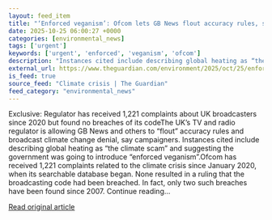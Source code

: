 ```yaml
---
layout: feed_item
title: "‘Enforced veganism’: Ofcom lets GB News flout accuracy rules, say climate campaigners"
date: 2025-10-25 06:00:27 +0000
categories: [environmental_news]
tags: ['urgent']
keywords: ['urgent', 'enforced', 'veganism', 'ofcom']
description: "Instances cited include describing global heating as “the climate scam” and suggesting the government was going to introduce “enforced veganism”"
external_url: https://www.theguardian.com/environment/2025/oct/25/enforced-veganism-ofcom-gb-news-flout-accuracy-rules-say-climate-campaigners
is_feed: true
source_feed: "Climate crisis | The Guardian"
feed_category: "environmental_news"
---
```


Exclusive: Regulator has received 1,221 complaints about UK broadcasters since 2020 but found no breaches of its codeThe UK’s TV and radio regulator is allowing GB News and others to “flout” accuracy rules and broadcast climate change denial, say campaigners. Instances cited include describing global heating as “the climate scam” and suggesting the government was going to introduce “enforced veganism”.Ofcom has received 1,221 complaints related to the climate crisis since January 2020, when its searchable database began. None resulted in a ruling that the broadcasting code had been breached. In fact, only two such breaches have been found since 2007. Continue reading...

[Read original article](https://www.theguardian.com/environment/2025/oct/25/enforced-veganism-ofcom-gb-news-flout-accuracy-rules-say-climate-campaigners)
